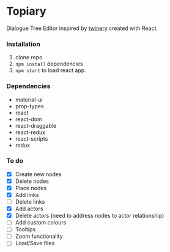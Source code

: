 # Topiary

Dialogue Tree Editor inspired by [twinery](twinery.org) created with React.

### Installation

1.  clone repo
2.  `npm install` dependencies
3.  `npm start` to load react app.

### Dependencies

* material-ui
* prop-types
* react
* react-dom
* react-draggable
* react-redux
* react-scripts
* redux

### To do

* [x] Create new nodes
* [x] Delete nodes
* [x] Place nodes
* [x] Add links
* [ ] Delete links
* [x] Add actors
* [x] Delete actors (need to address nodes to actor relationship)
* [ ] Add custom colours
* [ ] Tooltips
* [ ] Zoom functionality
* [ ] Load/Save files
